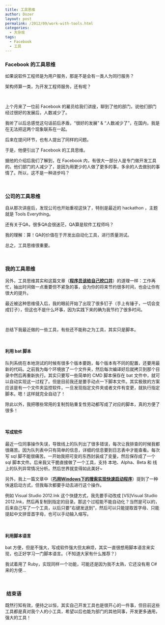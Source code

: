 ```yaml
---
title: 工具思维
author: Dozer
layout: post
permalink: /2012/09/work-with-tools.html
categories:
  - 大杂烩
tags:
  - Facebook
  - 工具
---
```


### Facebook 的工具思维

如果说软件工程师是为用户服务，那是不是会有一类人为同行服务？

架构师算一类，为开发工程师服务，还有呢？

&nbsp;

上个月来了一位前 Facebook 的雇员给我们讲座，聊到了他的部门，说他们部门经过很好的发展后，人数减少了。

我听了以后总感觉这句话前后矛盾，“很好的发展” & “人数减少了”，在国内，我是在无法把这两个现象联系在一起。

后来在提问环节，也有人提出了同样的问题。

于是，他便引出了 Facebook 的工具思维。

<!--more-->

据他的介绍后我们了解到，在 Facebook 内，有很大一部分人是专门做开发工具的。他们部门的人减少了，是因为用更少的人做了更多的事，多余的人去做别的事情了。所以，这不是一种进步吗？

&nbsp;

### 公司的工具思维

自从那次讲座后，发现公司也开始重视这快了，特别是最近的 hackathon ，主题就是 Tools Everything。

还有关于QA，很多QA会很迷茫，QA算是软件工程师吗？

我的理解：算！QA的价值在于开发出自动化工具，进行质量测试。

总之，工具思维很重要。

&nbsp;

### 我的工具思维

另外，工具思维其实和这篇文章（<a href="http://blog.csdn.net/zyboy2000/article/details/5606517" target="_blank"><strong>程序员该给自己挖口井</strong></a>）的道理一样：工作再忙，抽出时间做一点重要但不紧急的事，会为你的将来节约很多时间，也会让你有很大的提升。

最近被这种思维侵入后，我的眼前开始了出现了很多钉子（手上有锤子，一切会变成钉子），但这也不是什么坏事，因为实践下来的确为我节约了很多时间。

&nbsp;

总结下我最近做的一些工具，有些还不能称之为工具，其实只是脚本。

&nbsp;

#### 利用 bat 脚本

队列系统在本地测试的时候有很多个版本要跑，每个版本有不同的配置，还要用最新的代码。之前我为每个环境放了一个文件夹，然后每次编译好后就拷贝到那个目录中然后再重新执行。其实只要写一些简单的 CMD 脚本保存在 bat 文件中，就可以自动实现这一过程了。但是目前我还是要手动点一下脚本文件。其实极致的方案应该是有一个文件夹监控软件，一旦发现指定文件夹或者文件有变更，就执行指定脚本。嗯！这样就完全自动了！

除此以外，我把哪些常用的复制剪贴重复性劳动都写成了对应的脚本，真的方便了很多！

&nbsp;

#### 写成软件

最近一位同事操作失误，导致线上的队列出了很多错误，每次让我排查的时候我都很痛苦。因为队列表中只有简单的信息，详细的信息要到日志表中才能查看。每次写 sql 脚不能很痛苦。一开始我把可变的东西封装成了变量，然后保存成了一个 sql 脚本文件。后来我又干脆直接做了一个工具，支持 本地、Alpha、Beta 和 线上的队列异常情况分析。然后世界就变得如此美好~

另外，我上一篇文章中（<a href="/2012/01/using-the-windows-search-for-fast-start-program/" target="_blank"><strong>巧用Windows下的搜索实现快速启动程序</strong></a>）提到了一种快速启动方式，但我每次都要手动去进行这个操作。

例如 Visual Studio 2012.lnk 这个快捷方式，我先要手动改成 [VS]Visual Studio 2012.lnk，然后再复制到指定的目录。那这个过程能不能自动化？当然是可以的，后来自己写了一个工具，以后只要“右键发送到”，然后可以只能提取首字母、只能提起中文拼音首字母，也可以手动输入缩写。

&nbsp;

#### 利用脚本语言

bat 方便，但是不强大，写成软件强大但太麻烦，其实一直很想用脚本语言来实现，也正好学习一门脚本语言。（不知道大家有什么推荐？）

我试着用了 Ruby，实现同样一个功能，可能还是因为我不太熟，它还没有用 C# 来的方便…

&nbsp;

###  结束语

既然行知有效，便持之以恒，其实自己开发工具也是很开心的一件事，但目前这些工具都是真对我个人的小工具，希望以后也能为部门的其他同事，开发更多通用，强大的工具！
